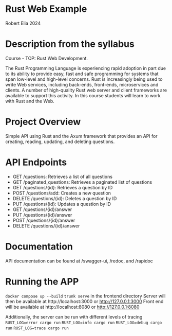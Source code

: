 # Rust Web Example

Robert Elia 2024

# Description from the syllabus

Course - TOP: Rust Web Development.

The Rust Programming Language is experiencing rapid adoption in part due to its ability to provide
easy, fast and safe programming for systems that span low-level and high-level concerns. Rust is
increasingly being used to write Web services, including back-ends, front-ends, microservices and
clients. A number of high-quality Rust web server and client frameworks are available to support
this activity. In this course students will learn to work with Rust and the Web.

# Project Overview

Simple API using Rust and the Axum framework that provides an API for creating, reading, updating,
and deleting questions.

# API Endpoints

- GET /questions: Retrieves a list of all questions
- GET /paginated_questions: Retrieves a paginated list of questions
- GET /questions/{id}: Retrieves a question by ID
- POST /questions/add: Creates a new question
- DELETE /questions/{id}: Deletes a question by ID
- PUT /questions/{id}: Updates a question by ID
- GET /questions/{id}/answer
- PUT /questions/{id}/answer
- POST /questions/{id}/answer
- DELETE /questions/{id}/answer

# Documentation

API documentation can be found at /swagger-ui, /redoc, and /rapidoc

# Running the APP

`docker compose up --build`
`trunk serve` in the frontend directory
Server will then be available at http://localhost:3000 or http://127.0.0.1:3000
Front end will be available at http://localhost:8080 or http://127.0.0.1:8080


Additionally, the server can be run with different levels of tracing
`RUST_LOG=error cargo run`
`RUST_LOG=info cargo run`
`RUST_LOG=debug cargo run`
`RUST_LOG=trace cargo run`
